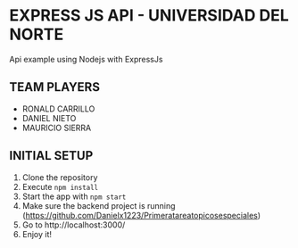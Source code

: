 # EXPRESS JS API - UNIVERSIDAD DEL NORTE 

Api example using Nodejs with ExpressJs

## TEAM PLAYERS
- RONALD CARRILLO
- DANIEL NIETO
- MAURICIO SIERRA

## INITIAL SETUP
1. Clone the repository
2. Execute ```npm install```
3. Start the app with ```npm start```
4. Make sure the backend project is running (https://github.com/Danielx1223/Primeratareatopicosespeciales)
4. Go to http://localhost:3000/
5. Enjoy it!